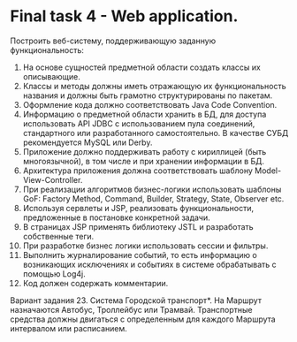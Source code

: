 # Final task 4 - Web application.

Построить веб-систему, поддерживающую заданную функциональность:

1. На основе сущностей предметной области создать классы их описывающие.
2. Классы и методы должны иметь отражающую их функциональность названия и
должны быть грамотно структурированы по пакетам.
3. Оформление кода должно соответствовать Java Code Convention.
4. Информацию о предметной области хранить в БД, для доступа использовать API
JDBC с использованием пула соединений, стандартного или разработанного
самостоятельно. В качестве СУБД рекомендуется MySQL или Derby.
5. Приложение должно поддерживать работу с кириллицей (быть многоязычной), в том
числе и при хранении информации в БД.
6. Архитектура приложения должна соответствовать шаблону Model-View-Controller.
7. При реализации алгоритмов бизнес-логики использовать шаблоны GoF: Factory
Method, Command, Builder, Strategy, State, Observer etc.
8. Используя сервлеты и JSP, реализовать функциональности, предложенные в
постановке конкретной задачи.
9. В страницах JSP применять библиотеку JSTL и разработать собственные теги.
10. При разработке бизнес логики использовать сессии и фильтры.
11. Выполнить журналирование событий, то есть информацию о возникающих
исключениях и событиях в системе обрабатывать с помощью Log4j.
12. Код должен содержать комментарии.

Вариант задания
23. Система Городской транспорт*. На Маршрут назначаются Автобус, Троллейбус
или Трамвай. Транспортные средства должны двигаться с определенным для
каждого Маршрута интервалом или расписанием.